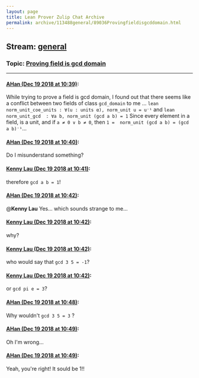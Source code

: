 ```yaml
---
layout: page
title: Lean Prover Zulip Chat Archive 
permalink: archive/113488general/89036Provingfieldisgcddomain.html
---
```


## Stream: [general](index.html)
### Topic: [Proving field is gcd domain](89036Provingfieldisgcddomain.html)

---

#### [AHan (Dec 19 2018 at 10:39)](https://leanprover.zulipchat.com/#narrow/stream/113488-general/topic/Proving%20field%20is%20gcd%20domain/near/152170274):
While trying to prove a field is gcd domain, I found out that there seems like a conflict between two fields of class `gcd_domain` to me ...
```lean norm_unit_coe_units : ∀(u : units α), norm_unit u = u⁻¹``` and 
```lean norm_unit_gcd  : ∀a b, norm_unit (gcd a b) = 1```
Since every element in a  field, is a unit, and if `a ≠ 0 ∨ b ≠ 0`, then `1 =  norm_unit (gcd a b) = (gcd a b)⁻¹`...

#### [AHan (Dec 19 2018 at 10:40)](https://leanprover.zulipchat.com/#narrow/stream/113488-general/topic/Proving%20field%20is%20gcd%20domain/near/152170344):
Do I misunderstand something?

#### [Kenny Lau (Dec 19 2018 at 10:41)](https://leanprover.zulipchat.com/#narrow/stream/113488-general/topic/Proving%20field%20is%20gcd%20domain/near/152170398):
therefore `gcd a b = 1`!

#### [AHan (Dec 19 2018 at 10:42)](https://leanprover.zulipchat.com/#narrow/stream/113488-general/topic/Proving%20field%20is%20gcd%20domain/near/152170448):
@**Kenny Lau**  Yes... which sounds strange to me...

#### [Kenny Lau (Dec 19 2018 at 10:42)](https://leanprover.zulipchat.com/#narrow/stream/113488-general/topic/Proving%20field%20is%20gcd%20domain/near/152170452):
why?

#### [Kenny Lau (Dec 19 2018 at 10:42)](https://leanprover.zulipchat.com/#narrow/stream/113488-general/topic/Proving%20field%20is%20gcd%20domain/near/152170453):
who would say that `gcd 3 5 = -1`?

#### [Kenny Lau (Dec 19 2018 at 10:42)](https://leanprover.zulipchat.com/#narrow/stream/113488-general/topic/Proving%20field%20is%20gcd%20domain/near/152170458):
or `gcd pi e = 3`?

#### [AHan (Dec 19 2018 at 10:48)](https://leanprover.zulipchat.com/#narrow/stream/113488-general/topic/Proving%20field%20is%20gcd%20domain/near/152170769):
Why wouldn't `gcd 3 5 = 3` ?

#### [AHan (Dec 19 2018 at 10:49)](https://leanprover.zulipchat.com/#narrow/stream/113488-general/topic/Proving%20field%20is%20gcd%20domain/near/152170811):
Oh I'm wrong...

#### [AHan (Dec 19 2018 at 10:49)](https://leanprover.zulipchat.com/#narrow/stream/113488-general/topic/Proving%20field%20is%20gcd%20domain/near/152170821):
Yeah, you're right! It sould be 1!!

